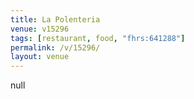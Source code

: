 ```yaml
---
title: La Polenteria
venue: v15296
tags: [restaurant, food, "fhrs:641288"]
permalink: /v/15296/
layout: venue
---
```

null